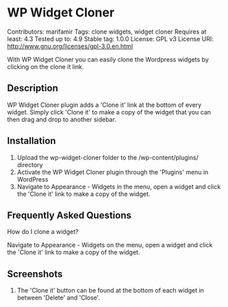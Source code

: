 # WP Widget Cloner 
Contributors: marifamir
Tags: clone widgets, widget cloner
Requires at least: 4.3
Tested up to: 4.9
Stable tag: 1.0.0
License: GPL v3
License URI: http://www.gnu.org/licenses/gpl-3.0.en.html

With WP Widget Cloner you can easily clone the Wordpress widgets by clicking on the clone it link.

## Description 

WP Widget Cloner plugin adds a 'Clone it' link at the bottom of every widget. Simply click 'Clone it' to make a copy of the widget that you can then drag and drop to another sidebar.

## Installation

1. Upload the wp-widget-cloner folder to the /wp-content/plugins/ directory
2. Activate the WP Widget Cloner plugin through the 'Plugins' menu in WordPress
3. Navigate to Appearance - Widgets in the menu, open a widget and click the 'Clone it' link to make a copy of the widget.

## Frequently Asked Questions

How do I clone a widget?

Navigate to Appearance - Widgets on the menu, open a widget and click the 'Clone it' link to make a copy of the widget.

## Screenshots

1. The 'Clone it' button can be found at the bottom of each widget in between 'Delete' and 'Close'.

